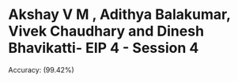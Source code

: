 # Akshay V M , Adithya Balakumar, Vivek Chaudhary and Dinesh Bhavikatti- EIP 4 - Session 4

Accuracy: (99.42%)
